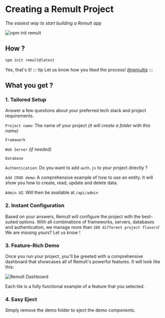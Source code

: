 <script setup>
  import Example from '../components/Example.vue'
</script>

# Creating a Remult Project

_The easiest way to start building a Remult app_

![npm init remult](../public/npm_init_remult.gif)

## How ?

```bash
npm init remult@latest
```

Yes, that's it!
::: tip
Let us know how you liked the process! [@remultjs](https://twitter.com/RemultJs)
:::

## What you get ?

<!-- Remult offers a streamlined project creation process that caters to over `180` different project flavors, ensuring you'll find the perfect setup for your needs. With just a few simple questions, you will get a fully functional Remult project up and running in no time.

Here's what you can expect: -->

### 1. **Tailored Setup**

Answer a few questions about your preferred tech stack and project requirements.

`Project name`: The name of your project _(it will create a folder with this name)_

`Framework` <Example :oneline=true :react=true :angular=true :vue=true :nextjs=true :svelte=true :nuxt=true />

`Web Server` _(if needed)_ <Example :oneline=true :express=true :fastify=true />

`Database` <Example :oneline=true :json=true :postgres=true :mysql=true :sqlite=true :mongodb=true :mssql=true />

`Authentication`: Do you want to add `auth.js` to your project directly ?

`Add CRUD demo`: A comprehensive example of how to use an entity. It will show you how to create, read, update and delete data.

`Admin UI`: Will then be available at `/api/admin`

### 2. **Instant Configuration**

Based on your answers, Remult will configure the project with the best-suited options. With all combinations of frameworks, servers, databases and authentication, we manage more than `180 different project flavors`! We are missing yours? Let us know !

### 3. **Feature-Rich Demo**

Once you run your project, you'll be greeted with a comprehensive dashboard that showcases all of Remult's powerful features. It will look like this:

![Remult Dashboard](/create-remult.png)

Each tile is a fully functional example of a feature that you selected.

### 4. **Easy Eject**

Simply remove the demo folder to eject the demo components.
